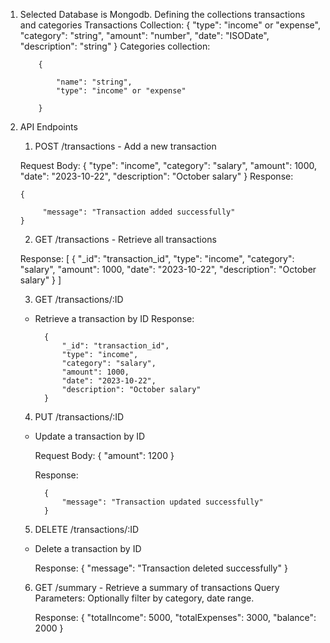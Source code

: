 1.  Selected Database is Mongodb.
    Defining the collections transactions and categories
    Transactions Collection:
    {
    "type": "income" or "expense",
    "category": "string",
    "amount": "number",
    "date": "ISODate",
    "description": "string"
    }
    Categories collection:

            {

                "name": "string",
                "type": "income" or "expense"

            }

2.  API Endpoints

    1. POST /transactions - Add a new transaction

    Request Body:
    {
    "type": "income",
    "category": "salary",
    "amount": 1000,
    "date": "2023-10-22",
    "description": "October salary"
    }
    Response:

        {

             "message": "Transaction added successfully"
        }

    2. GET /transactions - Retrieve all transactions

    Response:
    [
    {
    "_id": "transaction_id",
    "type": "income",
    "category": "salary",
    "amount": 1000,
    "date": "2023-10-22",
    "description": "October salary"
    }
    ]

    3. GET /transactions/:ID

    - Retrieve a transaction by ID
      Response:

            {
                "_id": "transaction_id",
                "type": "income",
                "category": "salary",
                "amount": 1000,
                "date": "2023-10-22",
                "description": "October salary"
            }

    4. PUT /transactions/:ID

    - Update a transaction by ID

      Request Body:
      {
      "amount": 1200
      }

      Response:

            {
                "message": "Transaction updated successfully"
            }

    5. DELETE /transactions/:ID

    - Delete a transaction by ID

      Response:
      {
      "message": "Transaction deleted successfully"
      }

    6. GET /summary - Retrieve a summary of transactions
       Query Parameters: Optionally filter by category, date range.

       Response:
       {
       "totalIncome": 5000,
       "totalExpenses": 3000,
       "balance": 2000
       }
